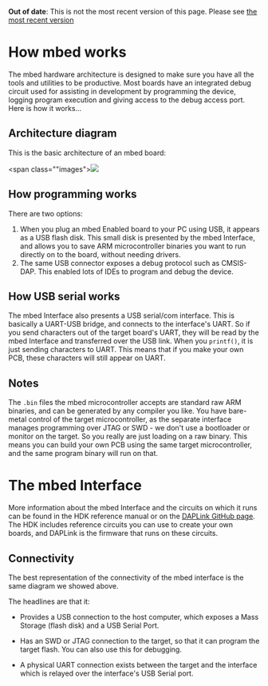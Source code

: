 <span class="warnings">**Out of date**: This is not the most recent version of this page. Please see [the most recent version](y)</span>
# How mbed works

The mbed hardware architecture is designed to make sure you have all the tools and utilities to be productive. Most boards have an integrated debug circuit used for assisting in development by programming the device, logging program execution and giving access to the debug access port. Here is how it works...

## Architecture diagram

This is the basic architecture of an mbed board:

<span class=""images">![](images/mbed_internals.jpg)</span>

## How programming works

There are two options:

1. When you plug an mbed Enabled board to your PC using USB, it appears as a USB flash disk. This small disk is presented by the mbed Interface, and allows you to save ARM microcontroller binaries you want to run directly on to the board, without needing drivers.
2. The same USB connector exposes a debug protocol such as CMSIS-DAP. This enabled lots of IDEs to program and debug the device.

## How USB serial works

The mbed Interface also presents a USB serial/com interface. This is basically a UART-USB bridge, and connects to the interface's UART. So if you send characters out of the target board's UART, they will be read by the mbed Interface and transferred over the USB link. When you ``printf()``, it is just sending characters to UART. This means that if you make your own PCB, these characters will still appear on UART.

## Notes

The ``.bin`` files the mbed microcontroller accepts are standard raw ARM binaries, and can be generated by any compiler you like. You have bare-metal control of the target microcontroller, as the separate interface manages programming over JTAG or SWD - we don't use a bootloader or monitor on the target. So you really are just loading on a raw binary. This means you can build your own PCB using the same target microcontroller, and the same program binary will run on that. 


# The mbed Interface

More information about the mbed Interface and the circuits on which it runs can be found in the HDK reference manual or on the [DAPLink GitHub page](https://github.com/ARMmbed/DAPLink/blob/master/README.md). The HDK includes reference circuits you can use to create your own boards, and DAPLink is the firmware that runs on these circuits.

## Connectivity

The best representation of the connectivity of the mbed interface is the same diagram we showed above.

The headlines are that it:

- Provides a USB connection to the host computer, which exposes a Mass Storage (flash disk) and a USB Serial Port.

- Has an SWD or JTAG connection to the target, so that it can program the target flash. You can also use this for debugging.

- A physical UART connection exists between the target and the interface which is relayed over the interface's USB Serial port.

